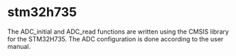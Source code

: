# stm32h735

The ADC_initial and ADC_read functions are written using the CMSIS library for the STM32H735. The ADC configuration is done according to the user manual.
